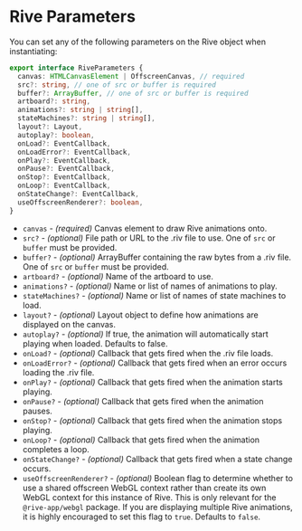 # Rive Parameters

You can set any of the following parameters on the Rive object when instantiating:

```typescript
export interface RiveParameters {
  canvas: HTMLCanvasElement | OffscreenCanvas, // required
  src?: string, // one of src or buffer is required
  buffer?: ArrayBuffer, // one of src or buffer is required
  artboard?: string,
  animations?: string | string[],
  stateMachines?: string | string[],
  layout?: Layout,
  autoplay?: boolean,
  onLoad?: EventCallback,
  onLoadError?: EventCallback,
  onPlay?: EventCallback,
  onPause?: EventCallback,
  onStop?: EventCallback,
  onLoop?: EventCallback,
  onStateChange?: EventCallback,
  useOffscreenRenderer?: boolean,
}
```

* `canvas` - _(required)_ Canvas element to draw Rive animations onto.
* `src?` - _(optional)_ File path or URL to the .riv file to use. One of `src` or `buffer` must be provided.
* `buffer?` - _(optional)_ ArrayBuffer containing the raw bytes from a .riv file. One of `src` or `buffer` must be provided.
* `artboard?` - _(optional)_ Name of the artboard to use.
* `animations?` - _(optional)_ Name or list of names of animations to play.
* `stateMachines?` - _(optional)_ Name or list of names of state machines to load.
* `layout?` - _(optional)_ Layout object to define how animations are displayed on the canvas.
* `autoplay?` - _(optional)_ If true, the animation will automatically start playing when loaded. Defaults to false.
* `onLoad?` - _(optional)_ Callback that gets fired when the .riv file loads.
* `onLoadError?` - _(optional)_ Callback that gets fired when an error occurs loading the .riv file.
* `onPlay?` - _(optional)_ Callback that gets fired when the animation starts playing.
* `onPause?` - _(optional)_ Callback that gets fired when the animation pauses.
* `onStop?` - _(optional)_ Callback that gets fired when the animation stops playing.
* `onLoop?` - _(optional)_ Callback that gets fired when the animation completes a loop.
* `onStateChange?` - _(optional)_ Callback that gets fired when a state change occurs.
* `useOffscreenRenderer?` - _(optional)_ Boolean flag to determine whether to use a shared offscreen WebGL context rather than create its own WebGL context for this instance of Rive. This is only relevant for the `@rive-app/webgl` package. If you are displaying multiple Rive animations, it is highly encouraged to set this flag to `true`. Defaults to `false`.
